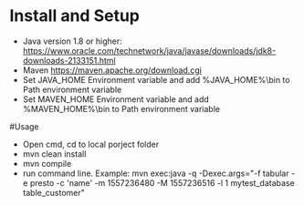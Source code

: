 # Install and Setup
- Java version 1.8 or higher: https://www.oracle.com/technetwork/java/javase/downloads/jdk8-downloads-2133151.html
- Maven https://maven.apache.org/download.cgi
- Set JAVA_HOME Environment variable and add %JAVA_HOME%\bin to Path environment variable
- Set MAVEN_HOME Environment variable and add %MAVEN_HOME%\bin to Path environment variable

#Usage
- Open cmd, cd to local porject folder
- mvn clean install
- mvn compile
- run command line. Example: mvn exec:java -q -Dexec.args="-f tabular -e presto -c 'name' -m 1557236480 -M 1557236516 -l 1 mytest_database table_customer"
